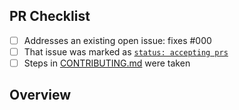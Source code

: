 <!-- 👋 Hi, thanks for sending a PR to cspell-populate-words! 🔖.
Please fill out all fields below and make sure each item is true and [x] checked.
Otherwise we may not be able to review your PR. -->

## PR Checklist

- [ ] Addresses an existing open issue: fixes #000
- [ ] That issue was marked as [`status: accepting prs`](https://github.com/JoshuaKGoldberg/cspell-populate-words/issues?q=is%3Aopen+is%3Aissue+label%3A%22status%3A+accepting+prs%22)
- [ ] Steps in [CONTRIBUTING.md](https://github.com/JoshuaKGoldberg/cspell-populate-words/blob/main/.github/CONTRIBUTING.md) were taken

## Overview

<!-- Description of what is changed and how the code change does that. -->
